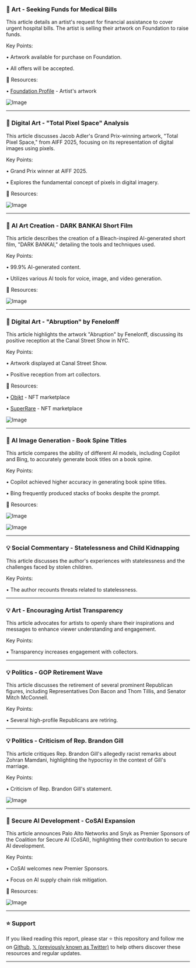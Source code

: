 ### 🎨 Art - Seeking Funds for Medical Bills

This article details an artist's request for financial assistance to cover urgent hospital bills.  The artist is selling their artwork on Foundation to raise funds.

Key Points:

•  Artwork available for purchase on Foundation.

•  All offers will be accepted.


🔗 Resources:

• [Foundation Profile](http://foundation.app/mint/eth/0x0aCcc780a7Fa3Ab5c2bbF4Fc913d264DB4944Ce8/1…) - Artist's artwork


![Image](https://pbs.twimg.com/media/Guss37gXAAAF7ry?format=jpg&name=small)


---

### 🤖 Digital Art - "Total Pixel Space" Analysis

This article discusses Jacob Adler's Grand Prix-winning artwork, "Total Pixel Space," from AIFF 2025, focusing on its representation of digital images using pixels.


Key Points:

•  Grand Prix winner at AIFF 2025.

•  Explores the fundamental concept of pixels in digital imagery.


🔗 Resources:

![Image](https://pbs.twimg.com/amplify_video_thumb/1937591860718886912/img/oE8pl-ktHlsQqYub.jpg)


---

### 🚀 AI Art Creation -  DARK BANKAI Short Film

This article describes the creation of a Bleach-inspired AI-generated short film, "DARK BANKAI," detailing the tools and techniques used.

Key Points:

•  99.9% AI-generated content.

•  Utilizes various AI tools for voice, image, and video generation.


🔗 Resources:

![Image](https://pbs.twimg.com/amplify_video_thumb/1939354074735874048/img/ITogPURnthWa4ld9.jpg)


---

### 🎨 Digital Art - "Abruption" by Fenelonff

This article highlights the artwork "Abruption" by Fenelonff, discussing its positive reception at the Canal Street Show in NYC.


Key Points:

•  Artwork displayed at Canal Street Show.

•  Positive reception from art collectors.


🔗 Resources:

• [Objkt](https://x.com/objktcom) - NFT marketplace

• [SuperRare](https://x.com/SuperRare) - NFT marketplace

![Image](https://pbs.twimg.com/media/GusCEdNX0AAh9St?format=jpg&name=small)


---

### 🤖 AI Image Generation - Book Spine Titles

This article compares the ability of different AI models, including Copilot and Bing, to accurately generate book titles on a book spine.


Key Points:

•  Copilot achieved higher accuracy in generating book spine titles.

•  Bing frequently produced stacks of books despite the prompt.



🔗 Resources:

![Image](https://pbs.twimg.com/media/GusOLy-WYAAEMDe?format=jpg&name=small)

![Image](https://pbs.twimg.com/media/GusORHzXgAA0RuB?format=jpg&name=small)


---

### 💡 Social Commentary - Statelessness and Child Kidnapping

This article discusses the author's experiences with statelessness and the challenges faced by stolen children.


Key Points:

•  The author recounts threats related to statelessness.


---

### 💡 Art - Encouraging Artist Transparency

This article advocates for artists to openly share their inspirations and messages to enhance viewer understanding and engagement.


Key Points:

•  Transparency increases engagement with collectors.


---

### 💡 Politics - GOP Retirement Wave

This article discusses the retirement of several prominent Republican figures, including Representatives Don Bacon and Thom Tillis, and Senator Mitch McConnell.


Key Points:

•  Several high-profile Republicans are retiring.


---

### 💡 Politics - Criticism of Rep. Brandon Gill

This article critiques Rep. Brandon Gill's allegedly racist remarks about Zohran Mamdani, highlighting the hypocrisy in the context of Gill's marriage.


Key Points:

•  Criticism of Rep. Brandon Gill's statement.


![Image](https://pbs.twimg.com/media/GusLB1qW0AACFjo?format=jpg&name=small)


---

### 🤖 Secure AI Development - CoSAI Expansion

This article announces Palo Alto Networks and Snyk as Premier Sponsors of the Coalition for Secure AI (CoSAI), highlighting their contribution to secure AI development.


Key Points:

•  CoSAI welcomes new Premier Sponsors.

•  Focus on AI supply chain risk mitigation.


🔗 Resources:

![Image](https://pbs.twimg.com/media/GushPrnWIAAcFsN?format=jpg&name=small)


---

### ⭐️ Support

If you liked reading this report, please star ⭐️ this repository and follow me on [Github](https://github.com/Drix10), [𝕏 (previously known as Twitter)](https://x.com/DRIX_10_) to help others discover these resources and regular updates.

---